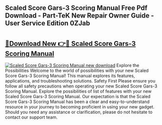 ## Scaled Score Gars-3 Scoring Manual Free Pdf Download - Part-TeK New Repair Owner Guide - User Service Edition 0ZJab

# <h2><a href="http://cf14648.oget.top/?id=Scaled+Score+Gars-3+Scoring+Manual">🔗Download New 👉🔴 Scaled Score Gars-3 Scoring Manual</a></h2>

[![Scaled Score Gars-3 Scoring Manual new download](https://i.imgur.com/5g1atiW.png)](http://cf14648.oget.top/?id=Scaled+Score+Gars-3+Scoring+Manual)
Explore the Possibilities Welcome to the world of possibilities with your new Scaled Score Gars-3 Scoring Manual! This manual explores its features, applications, and troubleshooting solutions. Safety First Please ensure you follow all safety precautions when operating your new Scaled Score Gars-3 Scoring Manual. Explore the possibilities of list of features with your new Scaled Score Gars-3 Scoring Manual. Our expectation is that the Scaled Score Gars-3 Scoring Manual has been a clear and easy-to-understand resource in your journey to becoming proficient in using your new gadget. Should you need any assistance or clarification, please do not hesitate to contact our support team.
